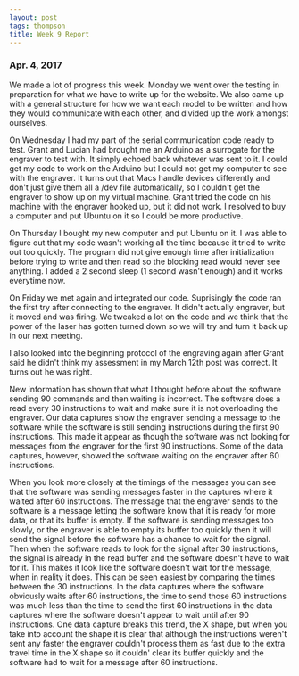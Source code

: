 ```yaml
---
layout: post
tags: thompson
title: Week 9 Report
---
```


### Apr. 4, 2017
We made a lot of progress this week. Monday we went over the testing in preparation for what we have to write up for the website. We also came up with a general structure for how we want each model to be written and how they would communicate with each other, and divided up the work amongst ourselves.

On Wednesday I had my part of the serial communication code ready to test. Grant and Lucian had brought me an Arduino as a surrogate for the engraver to test with. It simply echoed back whatever was sent to it. I could get my code to work on the Arduino but I could not get my computer to see with the engraver. It turns out that Macs handle devices differently and don't just give them all a /dev file automatically, so I couldn't get the engraver to show up on my virtual machine. Grant tried the code on his machine with the engraver hooked up, but it did not work. I resolved to buy a computer and put Ubuntu on it so I could be more productive.

On Thursday I bought my new computer and put Ubuntu on it. I was able to figure out that my code wasn't working all the time because it tried to write out too quickly. The program did not give enough time after initialization before trying to write and then read so the blocking read would never see anything. I added a 2 second sleep (1 second wasn't enough) and it works everytime now.

On Friday we met again and integrated our code. Suprisingly the code ran the first try after connecting to the engraver. It didn't actually engraver, but it moved and was firing. We tweaked a lot on the code and we think that the power of the laser has gotten turned down so we will try and turn it back up in our next meeting.

I also looked into the beginning protocol of the engraving again after Grant said he didn't think my assessment in my March 12th post was correct. It turns out he was right.

New information has shown that what I thought before about the software sending 90 commands and then waiting is incorrect. The software does a read every 30 instructions to wait and make sure it is not overloading the engraver. Our data captures show the engraver sending a message to the software while the software is still sending instructions during the first 90 instructions. This made it appear as though the software was not looking for messages from the engraver for the first 90 instructions. Some of the data captures, however, showed the software waiting on the engraver after 60 instructions. 

When you look more closely at the timings of the messages you can see that the software was sending messages faster in the captures where it waited after 60 instructions. The message that the engraver sends to the software is a message letting the software know that it is ready for more data, or that its buffer is empty. If the software is sending messages too slowly, or the engraver is able to empty its buffer too quickly then it will send the signal before the software has a chance to wait for the signal. Then when the software reads to look for the signal after 30 instructions, the signal is already in the read buffer and the software doesn't have to wait for it. This makes it look like the software doesn't wait for the message, when in reality it does. This can be seen easiest by comparing the times between the 30 instructions. In the data captures where the software obviously waits after 60 instructions, the time to send those 60 instructions was much less than the time to send the first 60 instructions in the data captures where the software doesn't appear to wait until after 90 instructions. One data capture breaks this trend, the X shape, but when you take into account the shape it is clear that although the instructions weren't sent any faster the engraver couldn't process them as fast due to the extra travel time in the X shape so it couldn' clear its buffer quickly and the software had to wait for a message after 60 instructions.
